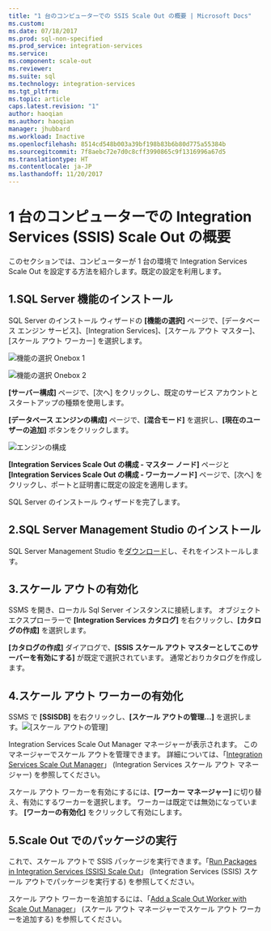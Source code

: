 ```yaml
---
title: "1 台のコンピューターでの SSIS Scale Out の概要 | Microsoft Docs"
ms.custom: 
ms.date: 07/18/2017
ms.prod: sql-non-specified
ms.prod_service: integration-services
ms.service: 
ms.component: scale-out
ms.reviewer: 
ms.suite: sql
ms.technology: integration-services
ms.tgt_pltfrm: 
ms.topic: article
caps.latest.revision: "1"
author: haoqian
ms.author: haoqian
manager: jhubbard
ms.workload: Inactive
ms.openlocfilehash: 8514cd548b003a39bf198b83b6b80d775a55384b
ms.sourcegitcommit: 7f8aebc72e7d0c8cff3990865c9f1316996a67d5
ms.translationtype: HT
ms.contentlocale: ja-JP
ms.lasthandoff: 11/20/2017
---
```

# <a name="get-started-with-integration-services-ssis-scale-out-on-a-single-computer"></a>1 台のコンピューターでの Integration Services (SSIS) Scale Out の概要
このセクションでは、コンピューターが 1 台の環境で Integration Services Scale Out を設定する方法を紹介します。既定の設定を利用します。

## <a name="1-install-sql-server-features"></a>1.SQL Server 機能のインストール
SQL Server のインストール ウィザードの **[機能の選択]** ページで、[データベース エンジン サービス]、[Integration Services]、[スケール アウト マスター]、[スケール アウト ワーカー] を選択します。

![機能の選択 Onebox 1](media/feature-select-onebox1.PNG)

![機能の選択 Onebox 2](media/feature-select-onebox2.PNG)

**[サーバー構成]** ページで、[次へ] をクリックし、既定のサービス アカウントとスタートアップの種類を使用します。

**[データベース エンジンの構成]** ページで、**[混合モード]** を選択し、**[現在のユーザーの追加]** ボタンをクリックします。 

![エンジンの構成](media/engine-config.PNG)

**[Integration Services Scale Out の構成 - マスター ノード]** ページと **[Integration Services Scale Out の構成 - ワーカーノード]** ページで、[次へ] をクリックし、ポートと証明書に既定の設定を適用します。

SQL Server のインストール ウィザードを完了します。

## <a name="2-install-sql-server-management-studio"></a>2.SQL Server Management Studio のインストール

SQL Server Management Studio を[ダウンロード](../../ssms/download-sql-server-management-studio-ssms.md)し、それをインストールします。

## <a name="3-enable-scale-out"></a>3.スケール アウトの有効化
SSMS を開き、ローカル Sql Server インスタンスに接続します。
オブジェクト エクスプローラーで **[Integration Services カタログ]** を右クリックし、**[カタログの作成]** を選択します。

**[カタログの作成]** ダイアログで、**[SSIS スケール アウト マスターとしてこのサーバーを有効にする]** が既定で選択されています。 通常どおりカタログを作成します。 

## <a name="4-enable-scale-out-worker"></a>4.スケール アウト ワーカーの有効化
SSMS で **[SSISDB]** を右クリックし、**[スケール アウトの管理...]** を選択します。![[スケール アウトの管理]](media/manage-scale-out.PNG)

Integration Services Scale Out Manager マネージャーが表示されます。 このマネージャーでスケール アウトを管理できます。 詳細については、「[Integration Services Scale Out Manager](integration-services-ssis-scale-out-manager.md)」 (Integration Services スケール アウト マネージャー) を参照してください。

スケール アウト ワーカーを有効にするには、**[ワーカー マネージャー]** に切り替え、有効にするワーカーを選択します。 ワーカーは既定では無効になっています。 **[ワーカーの有効化]** をクリックして有効にします。

## <a name="5-run-packages-in-scale-out"></a>5.Scale Out でのパッケージの実行
これで、スケール アウトで SSIS パッケージを実行できます。「[Run Packages in Integration Services (SSIS) Scale Out](run-packages-in-integration-services-ssis-scale-out.md)」 (Integration Services (SSIS) スケール アウトでパッケージを実行する) を参照してください。


スケール アウト ワーカーを追加するには、「[Add a Scale Out Worker with Scale Out Manager](add-scale-out-worker.md)」 (スケール アウト マネージャーでスケール アウト ワーカーを追加する) を参照してください。
